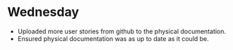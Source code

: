 
# Wednesday
 - Uploaded more user stories from github to the physical documentation.
 - Ensured physical documentation was as up to date as it could be.
